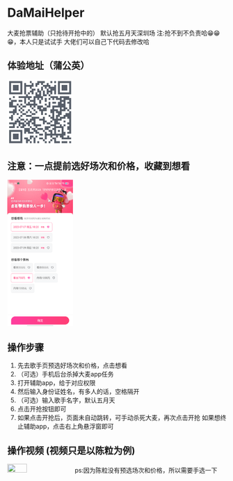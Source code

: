# DaMaiHelper
大麦抢票辅助（只抢待开抢中的）
默认抢五月天深圳场
注:抢不到不负责哈😁😁😁，本人只是试试手
大佬们可以自己下代码去修改哈

## 体验地址（蒲公英）
<img src="蒲公英地址.png" height="30%" width="30%">

## 注意：一点提前选好场次和价格，收藏到想看
<img src="xkan.png" height="30%" width="30%">

## 操作步骤
1. 先去歌手页预选好场次和价格，点击想看
2. （可选）手机后台杀掉大麦app任务
3. 打开辅助app，给于对应权限
4. 然后输入身份证姓名，有多人的话，空格隔开
5. （可选）输入歌手名字，默认五月天
6. 点击开抢按钮即可
7. 如果点击开抢后，页面未自动跳转，可手动杀死大麦，再次点击开抢
如果想终止辅助app，点击右上角悬浮窗即可

## 操作视频 (视频只是以陈粒为例)
<img src="操作视频.gif" height="30%" width="30%">
ps:因为陈粒没有预选场次和价格，所以需要手选一下



